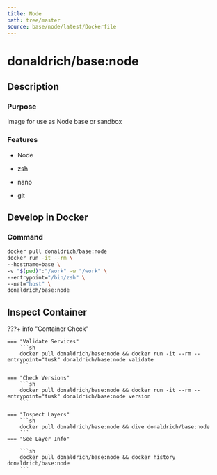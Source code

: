 ```yaml
---
title: Node
path: tree/master
source: base/node/latest/Dockerfile
---
```


# donaldrich/base:node

## Description

### Purpose

Image for use as Node base or sandbox

### Features

- Node

- zsh

- nano

- git

## Develop in Docker

### Command

```sh
docker pull donaldrich/base:node
docker run -it --rm \
--hostname=base \
-v "$(pwd)":"/work" -w "/work" \
--entrypoint="/bin/zsh" \
--net="host" \
donaldrich/base:node
```

## Inspect Container

???+ info "Container Check"

    === "Validate Services"
        ```sh
        docker pull donaldrich/base:node && docker run -it --rm --entrypoint="tusk" donaldrich/base:node validate
        ```

    === "Check Versions"
        ```sh
        docker pull donaldrich/base:node && docker run -it --rm --entrypoint="tusk" donaldrich/base:node version
        ```

    === "Inspect Layers"
        ```sh
        docker pull donaldrich/base:node && dive donaldrich/base:node
        ```
    === "See Layer Info"

        ```sh
        docker pull donaldrich/base:node && docker history donaldrich/base:node
        ```
